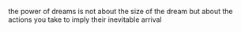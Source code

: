 the power of dreams
is not about the size of the dream
but about the actions you take
to imply their inevitable arrival